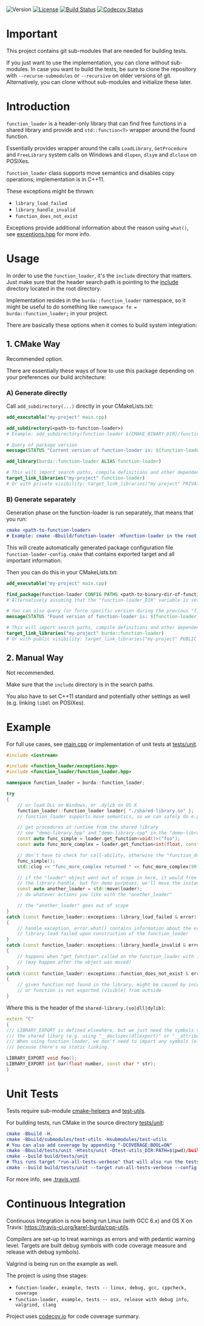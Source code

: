 ![Version](https://img.shields.io/badge/version-1.2.1-green.svg)
[![License](https://img.shields.io/badge/license-MIT_License-green.svg?style=flat)](LICENSE)
[![Build Status](https://travis-ci.org/karel-burda/function-loader.svg?branch=develop)](https://travis-ci.org/karel-burda/function-loader)
[![Codecov Status](https://codecov.io/gh/karel-burda/function-loader/branch/develop/graph/badge.svg)](https://codecov.io/gh/karel-burda/cmake-helpers/branch/develop)

# Important
This project contains git sub-modules that are needed for building tests.

If you just want to use the implementation, you can clone without sub-modules. In case you want to build the tests, be sure to clone the repository
with `--recurse-submodules` or `--recursive` on older versions of git. Alternatively, you can clone without sub-modules and initialize these later.

# Introduction
`function_loader` is a header-only library that can find free functions in a shared library and provide and `std::function<T>` wrapper around the found function.

Essentially provides wrapper around the calls `LoadLibrary`, `GetProcedure` and `FreeLibrary` system calls on Windows and `dlopen`, `dlsym` and `dlclose` on POSIXes.

`function_loader` class supports move semantics and disables copy operations; implementation is in C++11.

These exceptions might be thrown:
* `library_load_failed`
* `library_handle_invalid`
* `function_does_not_exist`

Exceptions provide additional information about the reason using `what()`,  see [exceptions.hpp](include/function_loader/exceptions.hpp) for more info.

# Usage
In order to use the `function_loader`, it's the `include` directory that matters. Just make sure that the header search path is pointing to the [include](include) directory located in the root directory.

Implementation resides in the `burda::function_loader` namespace, so it might be useful to do something like `namespace fe = burda::function_loader;` in your project.

There are basically these options when it comes to build system integration:

## 1. CMake Way
Recommended option.

There are essentially these ways of how to use this package depending on your preferences our build architecture:

### A) Generate directly

Call `add_subdirectory(...)` directly in your CMakeLists.txt:

```cmake
add_executable("my-project" main.cpp)

add_subdirectory(<path-to-function-loader>)
# Example: add_subdirectory(function-loader ${CMAKE_BINARY_DIR}/function-loader)

# Query of package version
message(STATUS "Current version of function-loader is: ${function-loader_VERSION}")

add_library(burda::function-loader ALIAS function-loader)

# This will import search paths, compile definitions and other dependencies of the function-loader as well
target_link_libraries("my-project" function-loader)
# Or with private visibility: target_link_libraries("my-project" PRIVATE function-loader)

```

### B) Generate separately

Generation phase on the function-loader is run separately, that means that you run:
```cmake
cmake <path-to-function-loader>
# Example: cmake -Bbuild/function-loader -Hfunction-loader in the root of your project 
```

This will create automatically generated package configuration file `function-loader-config.cmake` that contains exported target and all important information.

Then you can do this in your CMakeLists.txt:

```cmake
add_executable("my-project" main.cpp)

find_package(function-loader CONFIG PATHS <path-to-binary-dir-of-function-loader>)
# Alternatively assuming that the "function-loader_DIR" variable is set: find_package(function-loader CONFIG)

# You can also query (or force specific version during the previous "find_package()" call)
message(STATUS "Found version of function-loader is: ${function-loader_VERSION}")

# This will import search paths, compile definitions and other dependencies of the function-loader as well
target_link_libraries("my-project" burda::function-loader)
# Or with public visibility: target_link_libraries("my-project" PUBLIC burda::function-loader)

```

## 2. Manual Way
Not recommended.

Make sure that the `include` directory is in the search paths.

You also have to set C++11 standard and potentially other settings as well (e.g. linking `libdl` on POSIXes).

# Example
For full use cases, see [main.cpp](example/src/main.cpp) or implementation of unit tests at [tests/unit](tests/unit).

```cpp
#include <iostream>

#include <function_loader/exceptions.hpp>
#include <function_loader/function_loader.hpp>

namespace function_loader = burda::function_loader;

try
{
    // or load DLL on Windows, or .dylib on OS X
    function_loader::function_loader loader{ "./shared-library.so" };
    // function_loader supports move semantics, so we can safely do e.g. "const auto other = std::move(loader)"

    // get procedures at runtime from the shared library
    // see "demo-library.hpp" and "demo-library.cpp" in the "demo-library" directory
    const auto func_simple = loader.get_function<void()>("foo");
    const auto func_more_complex = loader.get_function<int(float, const char *)>("bar");

    // don't have to check for call-ability, otherwise the "function_does_not_exist" would be thrown
    func_simple();
    std::clog << "func_more_complex returned " << func_more_complex(99.0, "foo");

    // if the "loader" object went out of scope in here, it would free all resources and unload
    // the library handle, but for demo purposes, we'll move the instance
    const auto another_loader = std::move(loader);
    // do whatever actions you like with the "another_loader"

    // the "another_loader" goes out of scope
}
catch (const function_loader::exceptions::library_load_failed & error)
{
    // handle exception, error.what() contains information about the error code from the OS
    // library load failed upon construction of the function_loader
}
catch (const function_loader::exceptions::library_handle_invalid & error)
{
    // happens when "get_function" called on the function_loader with invalid library handle
    // (may happen after the object was moved)
}
catch (const function_loader::exceptions::function_does_not_exist & error)
{
    // given function not found in the library, might be caused by incorrect signature,
    // or function is not exported (visible) from outside
}
```

Where this is the header of the `shared-library.(so|dll|dylib)`:
```cpp
extern "C"
{
/// LIBRARY_EXPORT is defined elsewhere, but we just need the symbols to be visible from outside
/// the shared libary (e.g. using "__declspec(dllexport)" or "__attribute__((visibility("default")))" on the GCC).
/// When using function_loader, we don't need to import any symbols (e.g. "__declspec(dllimport)"),
/// because there's no static linking.

LIBRARY_EXPORT void foo();
LIBRARY_EXPORT int bar(float number, const char * str);
}
```

# Unit Tests
Tests require sub-module [cmake-helpers](https://github.com/karel-burda/cmake-helpers) and [test-utils](https://github.com/karel-burda/test-utils).

For building tests, run CMake in the source directory [tests/unit](tests/unit):

```cmake
cmake -Bbuild -H.
cmake -Bbuild/submodules/test-utils -Hsubmodules/test-utils
# You can also add coverage by appending "-DCOVERAGE:BOOL=ON"
cmake -Bbuild/tests/unit -Htests/unit -Dtest-utils_DIR:PATH=$(pwd)/build/submodules/test-utils
cmake --build build/tests/unit
# This runs target "run-all-tests-verbose" that will also run the tests with timeout, etc.:
cmake --build build/tests/unit --target run-all-tests-verbose --config RelWithDebInfo
```

For more info, see [.travis.yml](.travis.yml).

# Continuous Integration
Continuous Integration is now being run Linux (with GCC 6.x) and OS X on Travis: https://travis-ci.org/karel-burda/cpp-utils.

Compilers are set-up to treat warnings as errors and with pedantic warning level.
Targets are built debug symbols with code coverage measure and release with debug symbols).

Valgrind is being run on the example as well.

The project is using thse stages:
* `function-loader, example, tests -- linux, debug, gcc, cppcheck, coverage`
* `function-loader, example, tests -- osx, release with debug info, valgrind, clang`

Project uses [codecov.io](https://codecov.io/gh/karel-burda/function-loader) for code coverage summary.
